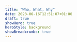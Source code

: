 ```yaml
---
title: "Who, What, Why"
date: 2023-06-16T12:51:07+01:00
draft: true
showHero: true
heroStyle: background
showBreadcrumbs: true
---
```


